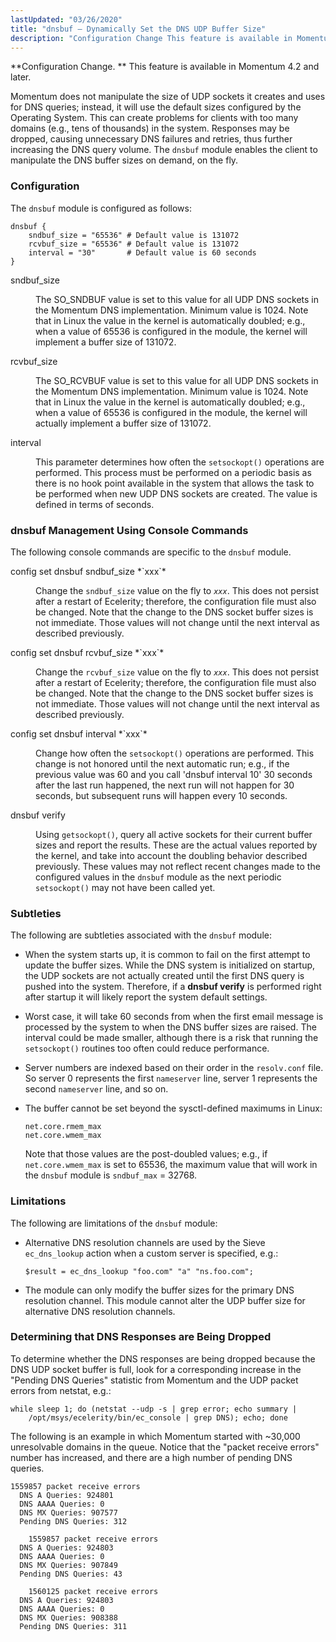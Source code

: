 ```yaml
---
lastUpdated: "03/26/2020"
title: "dnsbuf – Dynamically Set the DNS UDP Buffer Size"
description: "Configuration Change This feature is available in Momentum 4 2 and later Momentum does not manipulate the size of UDP sockets it creates and uses for DNS queries instead it will use the default sizes configured by the Operating System This can create problems for clients with too many domains..."
---
```


<a name="idp21140416"></a> 

**Configuration Change. ** This feature is available in Momentum 4.2 and later.

Momentum does not manipulate the size of UDP sockets it creates and uses for DNS queries; instead, it will use the default sizes configured by the Operating System. This can create problems for clients with too many domains (e.g., tens of thousands) in the system. Responses may be dropped, causing unnecessary DNS failures and retries, thus further increasing the DNS query volume. The `dnsbuf` module enables the client to manipulate the DNS buffer sizes on demand, on the fly.

### <a name="modules.dnsbuf.configuration"></a> Configuration

The `dnsbuf` module is configured as follows:

<a name="example.dnsbuf"></a> 


```
dnsbuf {
    sndbuf_size = "65536" # Default value is 131072
    rcvbuf_size = "65536" # Default value is 131072
    interval = "30"       # Default value is 60 seconds
}
```

<dl class="variablelist">

<dt>sndbuf_size</dt>

<dd>

The SO_SNDBUF value is set to this value for all UDP DNS sockets in the Momentum DNS implementation. Minimum value is 1024\. Note that in Linux the value in the kernel is automatically doubled; e.g., when a value of 65536 is configured in the module, the kernel will implement a buffer size of 131072.

</dd>

<dt>rcvbuf_size</dt>

<dd>

The SO_RCVBUF value is set to this value for all UDP DNS sockets in the Momentum DNS implementation. Minimum value is 1024\. Note that in Linux the value in the kernel is automatically doubled; e.g., when a value of 65536 is configured in the module, the kernel will actually implement a buffer size of 131072.

</dd>

<dt>interval</dt>

<dd>

This parameter determines how often the `setsockopt()` operations are performed. This process must be performed on a periodic basis as there is no hook point available in the system that allows the task to be performed when new UDP DNS sockets are created. The value is defined in terms of seconds.

</dd>

</dl>

### <a name="modules.dnsbuf.console"></a> dnsbuf Management Using Console Commands

The following console commands are specific to the `dnsbuf` module.

<dl class="variablelist">

<dt>config set dnsbuf sndbuf_size *`xxx`*</dt>

<dd>

Change the `sndbuf_size` value on the fly to *`xxx`*. This does not persist after a restart of Ecelerity; therefore, the configuration file must also be changed. Note that the change to the DNS socket buffer sizes is not immediate. Those values will not change until the next interval as described previously.

</dd>

<dt>config set dnsbuf rcvbuf_size *`xxx`*</dt>

<dd>

Change the `rcvbuf_size` value on the fly to *`xxx`*. This does not persist after a restart of Ecelerity; therefore, the configuration file must also be changed. Note that the change to the DNS socket buffer sizes is not immediate. Those values will not change until the next interval as described previously.

</dd>

<dt>config set dnsbuf interval *`xxx`*</dt>

<dd>

Change how often the `setsockopt()` operations are performed. This change is not honored until the next automatic run; e.g., if the previous value was 60 and you call 'dnsbuf interval 10' 30 seconds after the last run happened, the next run will not happen for 30 seconds, but subsequent runs will happen every 10 seconds.

</dd>

<dt>dnsbuf verify</dt>

<dd>

Using `getsockopt()`, query all active sockets for their current buffer sizes and report the results. These are the actual values reported by the kernel, and take into account the doubling behavior described previously. These values may not reflect recent changes made to the configured values in the `dnsbuf` module as the next periodic `setsockopt()` may not have been called yet.

</dd>

</dl>

### <a name="modules.dnsbuf.subtleties"></a> Subtleties

The following are subtleties associated with the `dnsbuf` module:

*   When the system starts up, it is common to fail on the first attempt to update the buffer sizes. While the DNS system is initialized on startup, the UDP sockets are not actually created until the first DNS query is pushed into the system. Therefore, if a **dnsbuf verify**        is performed right after startup it will likely report the system default settings.

*   Worst case, it will take 60 seconds from when the first email message is processed by the system to when the DNS buffer sizes are raised. The interval could be made smaller, although there is a risk that running the `setsockopt()` routines too often could reduce performance.

*   Server numbers are indexed based on their order in the `resolv.conf` file. So server 0 represents the first `nameserver` line, server 1 represents the second `nameserver` line, and so on.

*   The buffer cannot be set beyond the sysctl-defined maximums in Linux:

    ```
    net.core.rmem_max
    net.core.wmem_max
    ```

    Note that those values are the post-doubled values; e.g., if `net.core.wmem_max` is set to 65536, the maximum value that will work in the `dnsbuf` module is `sndbuf_max` = 32768.

### <a name="modules.dnsbuf.limitations"></a> Limitations

The following are limitations of the `dnsbuf` module:

*   Alternative DNS resolution channels are used by the Sieve `ec_dns_lookup` action when a custom server is specified, e.g.:

    `$result = ec_dns_lookup "foo.com" "a" "ns.foo.com";`
*   The module can only modify the buffer sizes for the primary DNS resolution channel. This module cannot alter the UDP buffer size for alternative DNS resolution channels.

### <a name="modules.dnsbuf.dropped"></a> Determining that DNS Responses are Being Dropped

To determine whether the DNS responses are being dropped because the DNS UDP socket buffer is full, look for a corresponding increase in the "Pending DNS Queries" statistic from Momentum and the UDP packet errors from netstat, e.g.:

```
while sleep 1; do (netstat --udp -s | grep error; echo summary |
    /opt/msys/ecelerity/bin/ec_console | grep DNS); echo; done
```

The following is an example in which Momentum started with ~30,000 unresolvable domains in the queue. Notice that the "packet receive errors" number has increased, and there are a high number of pending DNS queries.

```
1559857 packet receive errors
  DNS A Queries: 924801
  DNS AAAA Queries: 0
  DNS MX Queries: 907577
  Pending DNS Queries: 312

    1559857 packet receive errors
  DNS A Queries: 924803
  DNS AAAA Queries: 0
  DNS MX Queries: 907849
  Pending DNS Queries: 43

    1560125 packet receive errors
  DNS A Queries: 924803
  DNS AAAA Queries: 0
  DNS MX Queries: 908388
  Pending DNS Queries: 311
```